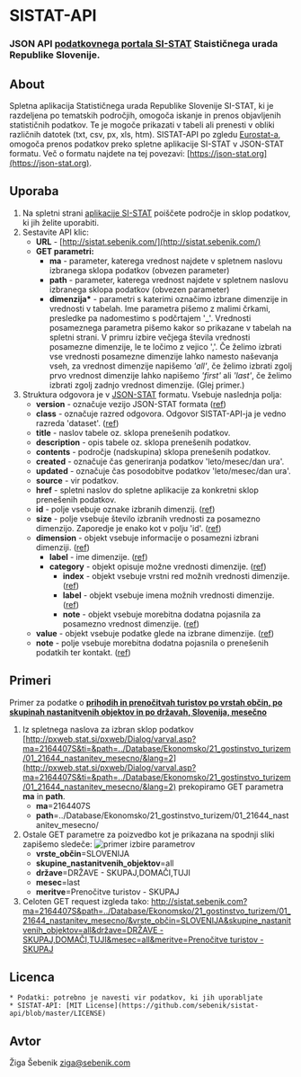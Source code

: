 # SISTAT-API
### JSON API [podatkovnega portala SI-STAT](http://pxweb.stat.si/pxweb/dialog/statfile2.asp) Staističnega urada Republike Slovenije.

## About
Spletna aplikacija Statističnega urada Republike Slovenije SI-STAT, ki je razdeljena po tematskih področjih, omogoča iskanje in prenos objavljenih statističnih podatkov. Te je mogoče prikazati v tabeli ali prenesti v obliki različnih datotek (txt, csv, px, xls, htm).
SISTAT-API po zgledu [Eurostat-a](http://ec.europa.eu/eurostat/web/sdmx-web-services/rest-sdmx-2.1), omogoča prenos podatkov preko spletne aplikacije SI-STAT v JSON-STAT formatu. Več o formatu najdete na tej povezavi: [https://json-stat.org](https://json-stat.org).

## Uporaba
1. Na spletni strani [aplikacije SI-STAT](http://pxweb.stat.si/pxweb/dialog/statfile2.asp) poiščete področje in sklop podatkov, ki jih želite uporabiti.
2. Sestavite API klic:
    * __URL__ - [http://sistat.sebenik.com/](http://sistat.sebenik.com/)
    * __GET parametri:__
      * __ma__ - parameter, katerega vrednost najdete v spletnem naslovu izbranega sklopa podatkov (obvezen parameter)
      * __path__ - parameter, katerega vrednost najdete v spletnem naslovu izbranega sklopa podatkov (obvezen parameter)
      * __dimenzija*__ - parametri s katerimi označimo izbrane dimenzije in vrednosti v tabelah. Ime parametra pišemo z malimi črkami, presledke pa nadomestimo s podčrtajem '\_'. Vrednosti posameznega parametra pišemo kakor so prikazane v tabelah na spletni strani. V primru izbire večjega števila vrednosti posamezne dimenzije, le te ločimo z vejico ','. Če želimo izbrati vse vrednosti posamezne dimenzije lahko namesto naševanja vseh, za vrednost dimenzije napišemo _'all'_, če želimo izbrati zgolj prvo vrednost dimenzije lahko napišemo _'first'_ ali _'last'_, če želimo izbrati zgolj zadnjo vrednost dimenzije. (Glej primer.)
3. Struktura odgovora je v [JSON-STAT](https://json-stat.org) formatu. Vsebuje naslednja polja:
    * __version__ - označuje vezijo JSON-STAT formata ([ref](https://json-stat.org/format/#version))
    * __class__ - označuje razred odgovora. Odgovor SISTAT-API-ja je vedno razreda 'dataset'. ([ref](https://json-stat.org/format/#class))
    * __title__ - naslov tabele oz. sklopa prenešenih podatkov.
    * __description__ - opis tabele oz. sklopa prenešenih podatkov.
    * __contents__ - področje (nadskupina) sklopa prenešenih podatkov.
    * __created__ - označuje čas generiranja podatkov 'leto/mesec/dan ura'.
    * __updated__ - označuje čas posodobitve podatkov 'leto/mesec/dan ura'.
    * __source__ - vir podatkov.
    * __href__ - spletni naslov do spletne aplikacije za konkretni sklop prenešenih podatkov.
    * __id__ - polje vsebuje oznake izbranih dimenzij. ([ref](https://json-stat.org/format/#id))
    * __size__ - polje vsebuje število izbranih vrednosti za posamezno dimenzijo. Zaporedje je enako kot v polju 'id'. ([ref](https://json-stat.org/format/#size))
    * __dimension__ - objekt vsebuje informacije o posamezni izbrani dimenziji. ([ref](https://json-stat.org/format/#dimension))
        * __label__ - ime dimenzije. ([ref](https://json-stat.org/format/#label))
        * __category__ - objekt opisuje možne vrednosti dimenzije. ([ref](https://json-stat.org/format/#category))
            * __index__ - objekt vsebuje vrstni red možnih vrednosti dimenzije. ([ref](https://json-stat.org/format/#index))
            * __label__ - objekt vsebuje imena možnih vrednosti dimenzije. ([ref](https://json-stat.org/format/#label))
            * __note__ - objekt vsebuje morebitna dodatna pojasnila za posamezno vrednost dimenzije. ([ref](https://json-stat.org/format/#note))
    * __value__ - objekt vsebuje podatke glede na izbrane dimenzije. ([ref](https://json-stat.org/format/#value))
    * __note__ - polje vsebuje morebitna dodatna pojasnila o prenešenih podatkih ter kontakt. ([ref](https://json-stat.org/format/#note))

## Primeri
Primer za podatke o __[prihodih in prenočitvah turistov po vrstah občin, po skupinah nastanitvenih objektov in po državah, Slovenija, mesečno](http://pxweb.stat.si/pxweb/Dialog/varval.asp?ma=2164407S&ti=&path=../Database/Ekonomsko/21_gostinstvo_turizem/01_21644_nastanitev_mesecno/&lang=2)__

1. Iz spletnega naslova za izbran sklop podatkov [http://pxweb.stat.si/pxweb/Dialog/varval.asp?ma=2164407S&ti=&path=../Database/Ekonomsko/21_gostinstvo_turizem/01_21644_nastanitev_mesecno/&lang=2](http://pxweb.stat.si/pxweb/Dialog/varval.asp?ma=2164407S&ti=&path=../Database/Ekonomsko/21_gostinstvo_turizem/01_21644_nastanitev_mesecno/&lang=2) prekopiramo GET parametra __ma__ in __path__.
    * __ma__=2164407S
    * __path__=../Database/Ekonomsko/21_gostinstvo_turizem/01_21644_nastanitev_mesecno/
2. Ostale GET parametre za poizvedbo kot je prikazana na spodnji sliki zapišemo sledeče:
![primer izbire parametrov](https://i.imgur.com/cxOIVdJ.png)
    * __vrste_občin__=SLOVENIJA
    * __skupine_nastanitvenih_objektov__=all
    * __države__=DRŽAVE - SKUPAJ,DOMAČI,TUJI
    * __mesec__=last
    * __meritve__=Prenočitve turistov - SKUPAJ
3. Celoten GET request izgleda tako:
  [http://sistat.sebenik.com?ma=2164407S&path=../Database/Ekonomsko/21_gostinstvo_turizem/01_21644_nastanitev_mesecno/&vrste_občin=SLOVENIJA&skupine_nastanitvenih_objektov=all&države=DRŽAVE - SKUPAJ,DOMAČI,TUJI&mesec=all&meritve=Prenočitve turistov -
  SKUPAJ](http%3A%2F%2Fsistat.sebenik.com%3Fma%3D2164407S%26path%3D..%2FDatabase%2FEkonomsko%2F21_gostinstvo_turizem%2F01_21644_nastanitev_mesecno%2F%26vrste_ob%C4%8Din%3DSLOVENIJA%26skupine_nastanitvenih_objektov%3Dall%26dr%C5%BEave%3DDR%C5%BDAVE+-+SKUPAJ%2CDOMA%C4%8CI%2CTUJI%26mesec%3Dall%26meritve%3DPreno%C4%8Ditve+turistov+-+SKUPAJ)


## Licenca
    * Podatki: potrebno je navesti vir podatkov, ki jih uporabljate
    * SISTAT-API: [MIT License](https://github.com/sebenik/sistat-api/blob/master/LICENSE)

## Avtor
Žiga Šebenik [ziga@sebenik.com](mailto:ziga@sebenik.com)
